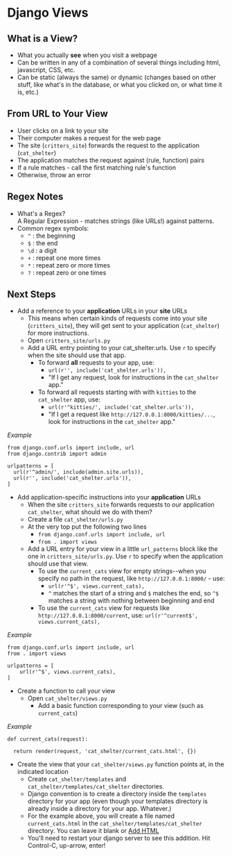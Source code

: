 # Django Views #

## What is a View? ##

- What you actually **see** when you visit a webpage
- Can be written in any of a combination of several things including html, javascript, CSS, etc.
- Can be static (always the same) or dynamic (changes based on other stuff, like what's in the database, or what you clicked on, or what time it is, etc.)

## From URL to Your View ##
- User clicks on a link to your site
- Their computer makes a request for the web page
- The site (`critters_site`) forwards the request to the application (`cat_shelter`)
- The application matches the request against (rule, function) pairs
- If a rule matches - call the first matching rule's function
- Otherwise, throw an error

## Regex Notes ##

- What's a Regex?  
    A Regular Expression - matches strings (like URLs!) against patterns.
- Common regex symbols:
  - `^` : the beginning
  - `$` : the end
  - `\d` : a digit
  - `+` : repeat one more times
  - `*` : repeat zero or more times
  - `?` : repeat zero or one times

## Next Steps ##

- Add a reference to your **application** URLs in your **site** URLs
  - This means when certain kinds of requests come into your site (`critters_site`), they will get sent to your application (`cat_shelter`) for more instructions.
  - Open `critters_site/urls.py`
  - Add a URL entry pointing to your cat_shelter.urls.  Use `r` to specify when the site should use that app.
    - To forward **all** requests to your app, use:
      - `url(r'', include('cat_shelter.urls')),`
      - "If I get any request, look for instructions in the `cat_shelter` app."
    - To forward all requests starting with with `kitties` to the `cat_shelter` app, use:
      - `url(r'^kitties/', include('cat_shelter.urls')),`
      - "If I get a request like `http://127.0.0.1:8000/kitties/...`, look for instructions in the `cat_shelter` app."

*Example*

    from django.conf.urls import include, url
    from django.contrib import admin
    
    urlpatterns = [
      url(r'^admin/', include(admin.site.urls)),
      url(r'', include('cat_shelter.urls')),
    ]
    
- Add application-specific instructions into your **application** URLs
  - When the site `critters_site` forwards requests to our application `cat_shelter`, what should we do with them?
  - Create a file `cat_shelter/urls.py`
  - At the very top put the following two lines
    - `from django.conf.urls import include, url`
    - `from . import views`
  - Add a URL entry for your view in a little `url_patterns` block like the one in `critters_site/urls.py`.  Use `r` to specify when the application should use that view.
    - To use the `current_cats` view for empty strings--when you specify no path in the request, like `http://127.0.0.1:8000/` - use:
      - `url(r'^$', views.current_cats),`
      - `^` matches the start of a string and `$` matches the end, so `^$` matches a string with nothing between beginning and end
    - To use the `current_cats` view for requests like `http://127.0.0.1:8000/current`, use:
       `url(r'^current$', views.current_cats),`

*Example*

    from django.conf.urls import include, url
    from . import views
    
    urlpatterns = [
        url(r'^$', views.current_cats),
    ]

- Create a function to call your view
  - Open `cat_shelter/views.py`
    - Add a basic function corresponding to your view (such as `current_cats`)

*Example*

    def current_cats(request):
    
      return render(request, 'cat_shelter/current_cats.html', {})
      
- Create the view that your `cat_shelter/views.py` function points at, in the indicated location
  - Create `cat_shelter/templates` and `cat_shelter/templates/cat_shelter` directories. 
  - Django convention is to create a directory inside the `templates` directory for your app (even though your templates directory is already inside a directory for your app.  Whatever.)
  - For the example above, you will create a file named `current_cats.html` in the `cat_shelter/templates/cat_shelter` directory.  You can leave it blank or [Add HTML](html/README.md)
  - You'll need to restart your django server to see this addition.  Hit Control-C, up-arrow, enter!
